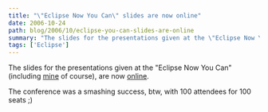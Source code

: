 ```yaml
---
title: "\"Eclipse Now You Can\" slides are now online"
date: 2006-10-24
path: blog/2006/10/eclipse-you-can-slides-are-online
summary: "The slides for the presentations given at the \"Eclipse Now You Can\" (including mine of course), are now online."
tags: ['Eclipse']
---
```


<p>
The slides for the presentations given at the "Eclipse Now You Can" (including <a href="http://www.tni-software.com/commun/docs/nuxeorcp_apogee_prez_nowyoucan_20061011.pdf">mine</a> of course), are now <a href="http://www.tni-software.com/fr/eclipse_now_you_can/eclipse_programme.html">online</a>.
</p><p>
The conference was a smashing success, btw, with 100 attendees for 100 seats ;)
</p> 

